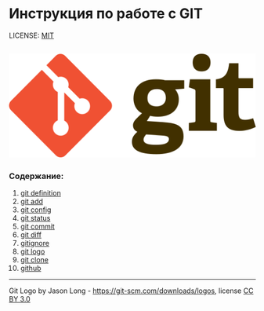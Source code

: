  # Инструкция по работе с GIT

LICENSE: [MIT](./license.md)

![Git-logo](./assets/git-logo.png)
---

### Содержание:
1. [git definition](./git.md)
2. [git add](./add.md)
3. [git config](./git%20config.md)
4. [git status](./git%20status.md)
5. [git commit](./git%20commit.md)
6. [git diff](./git%20diff.md)
7. [gitignore](./gitignore.md)
8. [git logo](./git%20logo.md)
9. [git clone](./git%20clone.md)
10. [github](./git%20hub.md)






---

Git Logo by Jason Long - https://git-scm.com/downloads/logos, license [CC BY 3.0](https://creativecommons.org/licenses/by/3.0/)

